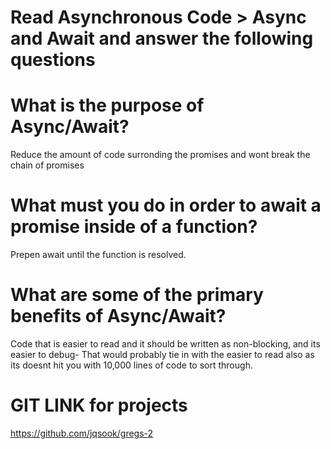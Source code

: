 # Read Asynchronous Code > Async and Await and answer the following questions

# What is the purpose of Async/Await?

Reduce the amount of code surronding the promises and wont break the chain of promises

# What must you do in order to await a promise inside of a function?

Prepen await until the function is resolved.

# What are some of the primary benefits of Async/Await?

Code that is easier to read and it should be written as non-blocking, and its easier to debug- That would probably tie in with the easier to read also as its doesnt hit you with 10,000 lines of code to sort through.

# GIT LINK for projects

https://github.com/jqsook/gregs-2
